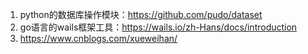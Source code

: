 
1. python的数据库操作模块：https://github.com/pudo/dataset
2. go语言的wails框架工具：https://wails.io/zh-Hans/docs/introduction
3. https://www.cnblogs.com/xueweihan/
<!--stackedit_data:
eyJoaXN0b3J5IjpbLTE0MjA0OTE3NjFdfQ==
-->